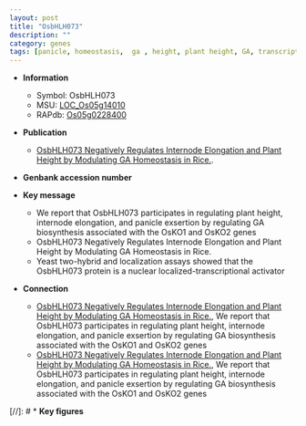 ```yaml
---
layout: post
title: "OsbHLH073"
description: ""
category: genes
tags: [panicle, homeostasis,  ga , height, plant height, GA, transcriptional activator, GA biosynthesis, internode elongation]
---
```


* **Information**  
    + Symbol: OsbHLH073  
    + MSU: [LOC_Os05g14010](http://rice.plantbiology.msu.edu/cgi-bin/ORF_infopage.cgi?orf=LOC_Os05g14010)  
    + RAPdb: [Os05g0228400](http://rapdb.dna.affrc.go.jp/viewer/gbrowse_details/irgsp1?name=Os05g0228400)  

* **Publication**  
    + [OsbHLH073 Negatively Regulates Internode Elongation and Plant Height by Modulating GA Homeostasis in Rice.](Basel).

* **Genbank accession number**  

* **Key message**  
    + We report that OsbHLH073 participates in regulating plant height, internode elongation, and panicle exsertion by regulating GA biosynthesis associated with the OsKO1 and OsKO2 genes
    + OsbHLH073 Negatively Regulates Internode Elongation and Plant Height by Modulating GA Homeostasis in Rice.
    + Yeast two-hybrid and localization assays showed that the OsbHLH073 protein is a nuclear localized-transcriptional activator

* **Connection**  
    + [OsbHLH073 Negatively Regulates Internode Elongation and Plant Height by Modulating GA Homeostasis in Rice.](http://www.ncbi.nlm.nih.gov/pubmed?term=OsbHLH073+Negatively+Regulates+Internode+Elongation+and+Plant+Height+by+Modulating+GA+Homeostasis+in+Rice.%5BTitle%5D),  We report that OsbHLH073 participates in regulating plant height, internode elongation, and panicle exsertion by regulating GA biosynthesis associated with the OsKO1 and OsKO2 genes
    + [OsbHLH073 Negatively Regulates Internode Elongation and Plant Height by Modulating GA Homeostasis in Rice.](http://www.ncbi.nlm.nih.gov/pubmed?term=OsbHLH073+Negatively+Regulates+Internode+Elongation+and+Plant+Height+by+Modulating+GA+Homeostasis+in+Rice.%5BTitle%5D),  We report that OsbHLH073 participates in regulating plant height, internode elongation, and panicle exsertion by regulating GA biosynthesis associated with the OsKO1 and OsKO2 genes

[//]: # * **Key figures**  


